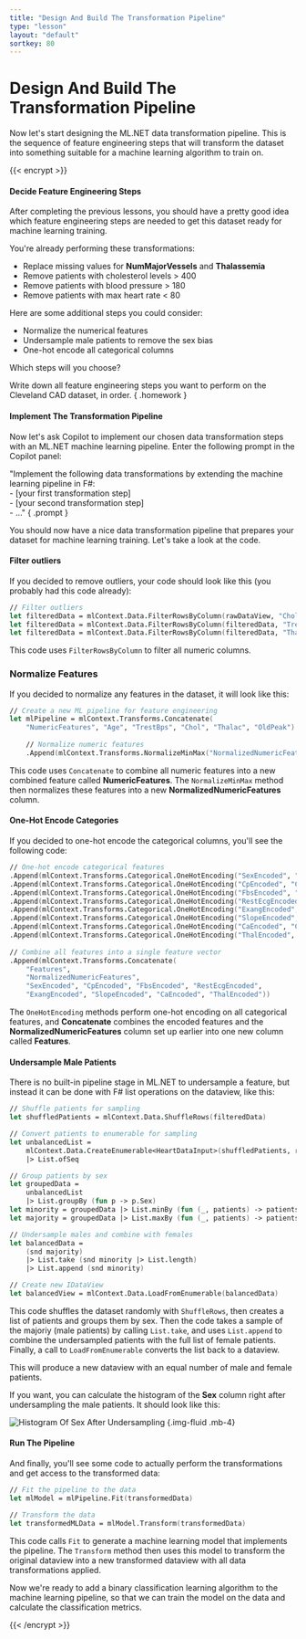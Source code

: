 ```yaml
---
title: "Design And Build The Transformation Pipeline"
type: "lesson"
layout: "default"
sortkey: 80
---
```


# Design And Build The Transformation Pipeline

Now let's start designing the ML.NET data transformation pipeline. This is the sequence of feature engineering steps that will transform the dataset into something suitable for a machine learning algorithm to train on.

{{< encrypt >}}

#### Decide Feature Engineering Steps

After completing the previous lessons, you should have a pretty good idea which feature engineering steps are needed to get this dataset ready for machine learning training.

You're already performing these transformations:

- Replace missing values for **NumMajorVessels** and **Thalassemia**
- Remove patients with cholesterol levels > 400
- Remove patients with blood pressure > 180
- Remove patients with max heart rate < 80

Here are some additional steps you could consider:

- Normalize the numerical features
- Undersample male patients to remove the sex bias
- One-hot encode all categorical columns

Which steps will you choose?

Write down all feature engineering steps you want to perform on the Cleveland CAD dataset, in order.
{ .homework }

#### Implement The Transformation Pipeline

Now let's ask Copilot to implement our chosen data transformation steps with an ML.NET machine learning pipeline. Enter the following prompt in the Copilot panel:

"Implement the following data transformations by extending the machine learning pipeline in F#:<br>- [your first transformation step]<br>- [your second transformation step]<br>- ..."
{ .prompt }

You should now have a nice data transformation pipeline that prepares your dataset for machine learning training. Let's take a look at the code.

#### Filter outliers

If you decided to remove outliers, your code should look like this (you probably had this code already):

```fsharp
// Filter outliers
let filteredData = mlContext.Data.FilterRowsByColumn(rawDataView, "Chol", upperBound = 400.0)
let filteredData = mlContext.Data.FilterRowsByColumn(filteredData, "TrestBps", upperBound = 180.0)
let filteredData = mlContext.Data.FilterRowsByColumn(filteredData, "Thalac", lowerBound = 80.0)
```

This code uses `FilterRowsByColumn` to filter all numeric columns.

### Normalize Features

If you decided to normalize any features in the dataset, it will look like this:

```fsharp
// Create a new ML pipeline for feature engineering
let mlPipeline = mlContext.Transforms.Concatenate(
    "NumericFeatures", "Age", "TrestBps", "Chol", "Thalac", "OldPeak")
    
    // Normalize numeric features
    .Append(mlContext.Transforms.NormalizeMinMax("NormalizedNumericFeatures", "NumericFeatures"))
```

This code uses `Concatenate` to combine all numeric features into a new combined feature called **NumericFeatures**. The `NormalizeMinMax` method then normalizes these features into a new **NormalizedNumericFeatures** column.

#### One-Hot Encode Categories

If you decided to one-hot encode the categorical columns, you'll see the following code:

```fsharp
// One-hot encode categorical features
.Append(mlContext.Transforms.Categorical.OneHotEncoding("SexEncoded", "Sex"))
.Append(mlContext.Transforms.Categorical.OneHotEncoding("CpEncoded", "Cp"))
.Append(mlContext.Transforms.Categorical.OneHotEncoding("FbsEncoded", "Fbs"))
.Append(mlContext.Transforms.Categorical.OneHotEncoding("RestEcgEncoded", "RestEcg"))
.Append(mlContext.Transforms.Categorical.OneHotEncoding("ExangEncoded", "Exang"))
.Append(mlContext.Transforms.Categorical.OneHotEncoding("SlopeEncoded", "Slope"))
.Append(mlContext.Transforms.Categorical.OneHotEncoding("CaEncoded", "Ca"))
.Append(mlContext.Transforms.Categorical.OneHotEncoding("ThalEncoded", "Thal"))
    
// Combine all features into a single feature vector
.Append(mlContext.Transforms.Concatenate(
    "Features", 
    "NormalizedNumericFeatures",
    "SexEncoded", "CpEncoded", "FbsEncoded", "RestEcgEncoded", 
    "ExangEncoded", "SlopeEncoded", "CaEncoded", "ThalEncoded"))
```
The `OneHotEncoding` methods perform one-hot encoding on all categorical features, and **Concatenate** combines the encoded features and the **NormalizedNumericFeatures** column set up earlier into one new column called **Features**.

#### Undersample Male Patients

There is no built-in pipeline stage in ML.NET to undersample a feature, but instead it can be done with F# list operations on the dataview, like this:

```fsharp
// Shuffle patients for sampling
let shuffledPatients = mlContext.Data.ShuffleRows(filteredData)

// Convert patients to enumerable for sampling
let unbalancedList = 
    mlContext.Data.CreateEnumerable<HeartDataInput>(shuffledPatients, reuseRowObject = false)
    |> List.ofSeq

// Group patients by sex
let groupedData = 
    unbalancedList 
    |> List.groupBy (fun p -> p.Sex)
let minority = groupedData |> List.minBy (fun (_, patients) -> patients.Length)
let majority = groupedData |> List.maxBy (fun (_, patients) -> patients.Length)

// Undersample males and combine with females
let balancedData = 
    (snd majority)
    |> List.take (snd minority |> List.length)
    |> List.append (snd minority)

// Create new IDataView
let balancedView = mlContext.Data.LoadFromEnumerable(balancedData)
```

This code shuffles the dataset randomly with `ShuffleRows`, then creates a list of patients and groups them by sex. Then the code takes a sample of the majoriy (male patients) by calling `List.take`, and uses `List.append` to combine the undersampled patients with the full list of female patients. Finally, a call to `LoadFromEnumerable` converts the list back to a dataview. 

This will produce a new dataview with an equal number of male and female patients. 

If you want, you can calculate the histogram of the **Sex** column right after undersampling the male patients. It should look like this:

![Histogram Of Sex After Undersampling](../img/histogram-sex.png)
{.img-fluid .mb-4}

#### Run The Pipeline

And finally, you'll see some code to actually perform the transformations and get access to the transformed data:

```fsharp
// Fit the pipeline to the data
let mlModel = mlPipeline.Fit(transformedData)

// Transform the data
let transformedMLData = mlModel.Transform(transformedData)
```

This code calls `Fit` to generate a machine learning model that implements the pipeline. The `Transform` method then uses this model to transform the original dataview into a new transformed dataview with all data transformations applied. 

Now we're ready to add a binary classification learning algorithm to the machine learning pipeline, so that we can train the model on the data and calculate the classification metrics. 

{{< /encrypt >}}
